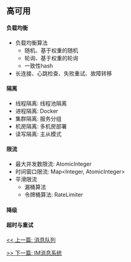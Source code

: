 ## 高可用

#### 负载均衡

* 负载均衡算法
    * 随机、基于权重的随机
    * 轮询、基于权重的轮询
    * 一致性hash
* 长连接、心跳检查、失败重试、故障转移

#### 隔离

* 线程隔离: 线程池隔离
* 进程隔离: Docker
* 集群隔离: 服务分组
* 机房隔离: 多机房部署
* 读写隔离: 主从模式

#### 限流

* 最大并发数限流: AtomicInteger
* 时间窗口限流: Map<Integer, AtomicInteger>
* 平滑限流
    * 漏桶算法
    * 令牌桶算法: RateLimiter

#### 降级

#### 超时与重试


[<< 上一篇: 消息队列](11-中间件/消息队列.md)

[>> 下一篇: IM消息系统](13-项目经验/IM消息系统.md)
